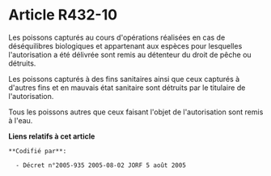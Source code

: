 # Article R432-10

Les poissons capturés au cours d'opérations réalisées en cas de déséquilibres biologiques et appartenant aux espèces pour
lesquelles l'autorisation a été délivrée sont remis au détenteur du droit de pêche ou détruits.

Les poissons capturés à des fins sanitaires ainsi que ceux capturés à d'autres fins et en mauvais état sanitaire sont
détruits par le titulaire de l'autorisation.

Tous les poissons autres que ceux faisant l'objet de l'autorisation sont remis à l'eau.

**Liens relatifs à cet article**

	**Codifié par**:

	  - Décret n°2005-935 2005-08-02 JORF 5 août 2005
